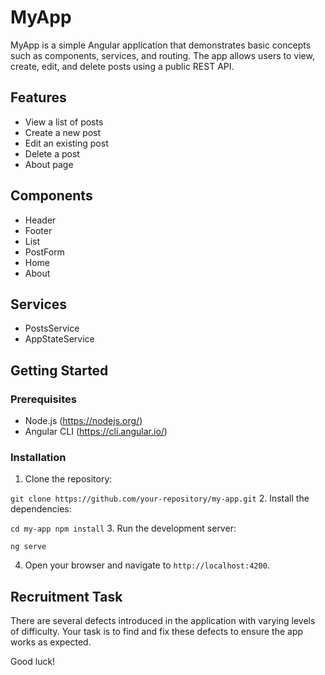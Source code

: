 # MyApp

MyApp is a simple Angular application that demonstrates basic concepts such as components, services, and routing. The app allows users to view, create, edit, and delete posts using a public REST API.

## Features

- View a list of posts
- Create a new post
- Edit an existing post
- Delete a post
- About page

## Components

- Header
- Footer
- List
- PostForm
- Home
- About

## Services

- PostsService
- AppStateService

## Getting Started

### Prerequisites

- Node.js (https://nodejs.org/)
- Angular CLI (https://cli.angular.io/)

### Installation

1. Clone the repository:
  
`git clone https://github.com/your-repository/my-app.git`
2. Install the dependencies:

`
cd my-app
npm install
`
3. Run the development server:

`ng serve`


4. Open your browser and navigate to `http://localhost:4200`.

## Recruitment Task

There are several defects introduced in the application with varying levels of difficulty. Your task is to find and fix these defects to ensure the app works as expected.

Good luck!
